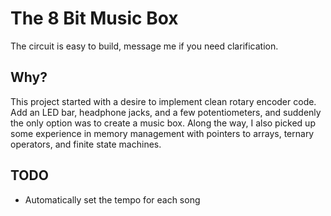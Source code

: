# The 8 Bit Music Box


The circuit is easy to build, message me if you need clarification.

## Why?
This project started with a desire to implement clean rotary encoder code. Add an LED bar, headphone jacks, and a few potentiometers, and suddenly the only option was to create a music box. Along the way, I also picked up some experience in memory management with pointers to arrays, ternary operators, and finite state machines.

## TODO
- Automatically set the tempo for each song



